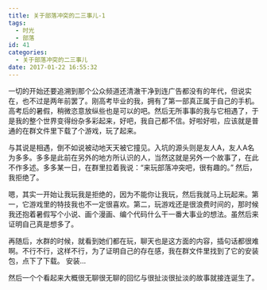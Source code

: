 ```yaml
---
title: 关于部落冲突的二三事儿-1
tags:
  - 时光
  - 部落
id: 41
categories:
  - 关于部落冲突的二三事儿
date: 2017-01-22 16:55:32
---
```


一切的开始还要追溯到那个公众频道还清澈干净到连广告都没有的年代，但说实在，也不过是两年前罢了。刚高考毕业的我，拥有了第一部真正属于自己的手机。高考后的暑假，稍微恣意放纵些也是可以的吧。然后无所事事的我与它相遇了，于是我的整个世界变得纷杂多彩起来，好吧，我自己都不信。好啦好啦，应该就是普通的在群文件里下载了个游戏，玩了起来。
<!--more-->

与其说是相遇，倒不如说被动地天天被它撞见。入坑的源头则是友人A，友人A名为多多。多多是此前在另外的地方所认识的人，当然这就是另外一个故事了，在此不作多述。多多某一日，在群里拉着我说：“来玩部落冲突吧，很有趣的。”
然后，我拒绝了。

嗯，其实一开始让我玩我是拒绝的，因为不能你让我玩，然后我就马上玩起来。第一，它游戏里的特技我也不一定很喜欢。第二，玩游戏还是很浪费时间的，那时候我还抱着暑假写个小说、画个漫画、编个代码什么干一番大事业的想法。虽然后来证明自己真是想多了。

再随后，水群的时候，就看到她们都在玩，聊天也是这方面的内容，插句话都很难啊。不行不行，这样不行，为了证明自己的存在感，我在群文件里找到了它的安装包，点下了下载。
安装…

然后一个个看起来大概很无聊很无聊的回忆与很扯淡很扯淡的故事就接连诞生了。